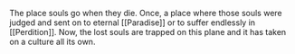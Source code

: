 The place souls go when they die. Once, a place where those souls were judged and sent on to eternal [[Paradise]] or to suffer endlessly in [[Perdition]]. Now, the lost souls are trapped on this plane and it has taken on a culture all its own.